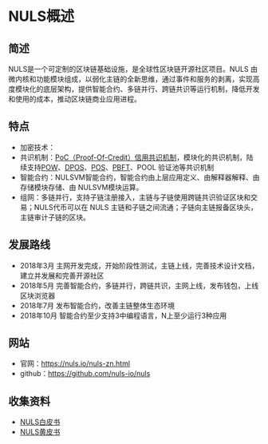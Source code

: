 # NULS概述

## 简述

NULS是一个可定制的区块链基础设施，是全球性区块链开源社区项目。NULS 由微内核和功能模块组成，以弱化主链的全新思维，通过事件和服务的剥离，实现高度模块化的底层架构，提供智能合约、多链并行、跨链共识等运行机制，降低开发和使用的成本，推动区块链商业应用进程。

## 特点

- 加密技术：
- 共识机制：[PoC（Proof-Of-Credit）信用共识机制](../../核心技术/共识算法/共识算法-POC.md)，模块化的共识机制，陆续支持[POW](../../核心技术/共识算法/共识算法-POW.md)、[DPOS](../../核心技术/共识算法/共识算法-DPOS.md)、[POS](../../核心技术/共识算法/共识算法-POS.md)、[PBFT](../../核心技术/共识算法/共识算法-PBFT.md)、POOL 验证池等共识机制
- 智能合约：NULSVM智能合约，智能合约由上层应用定义、由解释器解释、由存储模块存储、由 NULSVM模块运算。
- 组网：多链并行，支持子链注册接入，主链与子链使用跨链共识验证区块和交易；NULS代币可以在 NULS 主链和子链之间流通；子链向主链报备区块头，主链审计子链的区块。

## 发展路线

- 2018年3月 主网开发完成，开始阶段性测试，主链上线，完善技术设计文档，建立并发展和完善开源社区
- 2018年5月 完善智能合约，多链并行，跨链共识，主网上线，发布钱包，上线区块浏览器
- 2018年7月 发布智能合约，改善主链整体生态环境
- 2018年10月 智能合约至少支持3中编程语言，N上至少运行3种应用

## 网站

- 官网：<https://nuls.io/nuls-zn.html>
- github：<https://github.com/nuls-io/nuls>

## 收集资料

- [NULS白皮书](NULS白皮书.md)
- [NULS黄皮书](NULS黄皮书.md)
